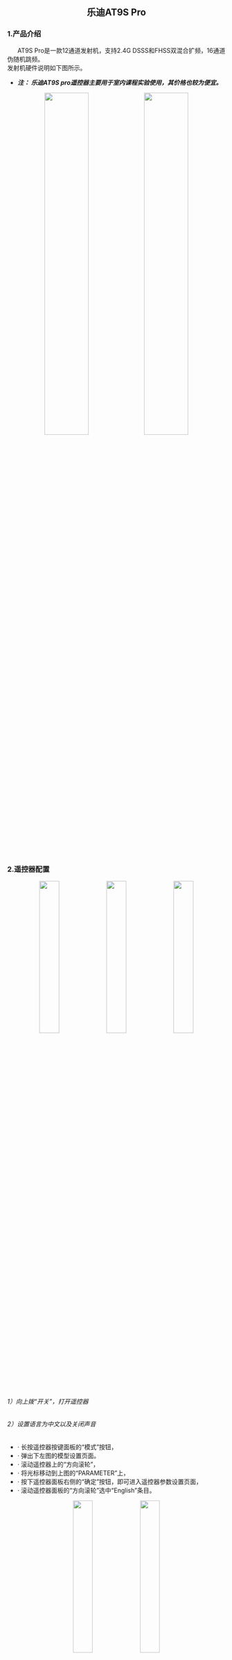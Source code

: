 ## <center> 乐迪AT9S Pro </center>

### 1.产品介绍

&nbsp;&nbsp;&nbsp;&nbsp;&nbsp;&nbsp;AT9S Pro是一款12通道发射机，支持2.4G DSSS和FHSS双混合扩频，16通道伪随机跳频。   
发射机硬件说明如下图所示。  

* ***注： 乐迪AT9S pro遥控器主要用于室内课程实验使用，其价格也较为便宜。***

<center>
<img src="/B/Image/AT9S_Pro_1.png" width="45%">
<img src="/B/Image/AT9S_Pro_2.png" width="45%">
</center>

### 2.遥控器配置

<center>
<img src="/B/Image/AT9S_Pro_3.png" width="30%">
<img src="/B/Image/AT9S_Pro_4.png" width="30%">
<img src="/B/Image/AT9S_Pro_5.png" width="30%">
</center>

###### 1）向上拨“开关”，打开遥控器  
###### 2）设置语言为中文以及关闭声音  

* · 长按遥控器按键面板的“模式”按钮，  <br> 
* · 弹出下左图的模型设置页面。  <br> 
* · 滚动遥控器上的“方向滚轮”，  <br> 
* · 将光标移动到上图的“PARAMETER”上，  <br> 
* · 按下遥控器面板右侧的“确定”按钮，即可进入遥控器参数设置页面， <br>  
* · 滚动遥控器面板的“方向滚轮”选中“English”条目。  <br> 

<center>
<img src="/B/Image/AT9S_Pro_6.png" width="30%">
<img src="/B/Image/AT9S_Pro_7.png" width="30%">
</center>

* · 点击遥控器“确定”按钮， <br> 
* · 再滚动“方向滚轮”， <br> 
* · 将语言改变为下图所示的“简体” <br> 
* · 然后点击遥控器“确定”按钮，即可将语言设置为中文  <br> 
* · 通过同样的方法，如图所示，将声音选项从“打开”调整为“关闭”。 <br> 

###### 3）多旋翼模式设置  

<center>
<img src="/B/Image/AT9S_Pro_8.png" width="30%">
<img src="/B/Image/AT9S_Pro_9.png" width="30%">
<img src="/B/Image/AT9S_Pro_10.png" width="30%">
</center>

* · 长按遥控器面板的“模式”按钮，进入上图所示的“基础菜单”设置界面，点击“机型选择”，进入上图所示的机型选择页面。 <br> 
* · 在“机型”条目，将“直升机模型”更改为“多旋翼模型”，然后长按遥控器面板的“确认”按钮超过一秒，如上图所示，将遥控模式设置为多旋翼 <br> 

###### 4）油门通道反向设置   

* · 乐迪遥控器的多旋翼模式的油门通道与Pixhawk的定义是相反的，因此需要进行调整。<br> 
* · 长按遥控器面板的“模式”按钮，<br> 
* · 进入上图所示的“基础菜单”设置界面，并选中“舵机相位”条目。<br> 
* · 在“舵机相位”条目设置页面，将油门从“正相”修改为“反相”。<br> 

<center>
<img src="/B/Image/AT9S_Pro_11.png" width="30%">
<img src="/B/Image/AT9S_Pro_12.png" width="30%">
</center>

###### 5）CH5模式切换通道设置  

<center>
<img src="/B/Image/AT9S_Pro_13.png" width="60%">
</center>

* · 由于实验需求，需要将遥控器的第五通道（CH5）映射为左上角的三段开关，用于控制器的模式切换使用。<br> 
* · 长按遥控器面板的“模式”按钮，进入上图所示的“基础菜单”设置界面，并进入“辅助通道”条目。<br> 
* · 按上图所示，进入“五通”设置页面，将CH5映射为遥控器的三段开关“SwE”（左上角前沿面开关“E”）。同理设置CH6位“SwG”。<br> 


###### 6）通道确认  

* · 在主页面，按下遥控器的“返回”按钮，可以出现如下“舵量显示”界面，此时拨动各个摇杆可以看到每个通道PWM值得变化情况。<br> 

> 注意：下图界面黄色区域上侧100对应PWM值1100 (QGC的Channel Monitor中对应通道滑块位于左侧)，黄色区域下侧100对应PWM值1900 (QGC的Channel Monitor对应通道滑块位于右侧) 。<br>  &nbsp;&nbsp;&nbsp;&nbsp;因为各种误差的存在，实际自驾仪接收到的PWM信号并不完全等于1100-1900的范围，例如乐迪遥控器的范围通常为1065 -1933（可以如右下图在QGC中设置 – Parameters – Radio Calibration页面查看）。<br>&nbsp;&nbsp;&nbsp;&nbsp; 因此，遥控器校准对于自驾仪正常识别飞控手从遥控器发送的指令至关重要。遥控器校准可以在QGC地面站的Radio页面中实现。<br> 
<center>
<img src="/B/Image/AT9S_Pro_14.png" width="60%">
</center>

* · 依次拨动各个摇杆，确定各个通道按如下规则正确定义：

***CH1：对应滚转控制，从左到右对应PWM值为1100到1900(QGC的Channel Monitor的1号滑块从左移动到右)。  ***<br> 
***CH2：对应俯仰控制，从上到下对应PWM值为1100到1900。(QGC的Channel Monitor的2号滑块从左移动到右)。  *** <br> 
***CH3：对应油门控制，从上到下对应PWM值为1900到1100（注意，这里和CH2是相反的，QGC3号滑块从右到左）。  ***<br> 
***CH4：对应偏航控制，从左到右对应PWM值为1100到1900。  ***<br> 
***CH5/6：对应模式控制，SE摇杆（最左上侧），这是一个三段开关，顶部（最远离使用者的档位）、中部和底部（最靠近使用者的档位）档位对应PWM值为1100、1500和1900。  ***<br> 

<center>
<img src="/B/Image/AT9S_Pro_15.png" width="40%">
</center>

###### 7）硬件连线  
&nbsp;&nbsp;&nbsp;&nbsp;&nbsp;&nbsp;本仿真实验首选的遥控器为乐迪AT9Spro遥控器和配套的R9DS接收机<br>
&nbsp;&nbsp;&nbsp;&nbsp;&nbsp;&nbsp;必要的附件包括：电池（LiPo电池，3S，11.1V）和配套充电器，用于给遥控器供电；JR线（也可用杜邦线代替），用于连接接收机与Pixhawk自驾仪；MicroUSB数据线，用于连接Pixhawk自驾仪和计算机。

<center>
<img src="/B/Image/AT9S_Pro_16.png" width="45%">
<img src="/B/Image/AT9S_Pro_17.png" width="30%">
</center>

* · 按上图连线，接收机右下侧排针通过JR线连接到飞控最左侧排针（注意线序，接收机LED灯暗红色说明线接反了），将USB与电脑USB口连接，给接收机供电。<br> 
* · 遥控器重新配对（默认情况已经连接完毕，只有连接出现问题时才需要重新配对）。打开遥控器电源，用笔尖长按接收机右侧面的按键超过一秒，此时LED灯闪烁，指示寻找距离最近的遥控器（此时应该将其他遥控关闭），并开始对码。LED灯闪烁7~8次后变为常亮，说明对码完毕，遥控器与接收机建立连接。<br> 
* · S.BUS信号模式选择。S.BUS模式使得可以通过一根JR线完成所有通道PWM信号的传输，从而建立接收机与飞控的连接。如果LED灯为蓝白色，说明此时属于S.BUS模式，不需要进行设置。如果LED灯为红色，则需要短按接收机右侧面按键两次（1秒内），LED灯变为蓝白色说明S.BUS模式切换完毕。<br> 

<center>
<img src="/B/Image/AT9S_Pro_18.png" width="60%">
</center>

* · 检查遥控器与接收机正确连接方法：<br> 
> 1、正确连接自驾仪与接收机，用USB数据线连接自驾仪与电脑，打开遥控器，打开QGroundControl地面站软件。<br> 
> 2、等待地面站成功连接上Pixhawk后，按上图所示，点击“齿轮”按钮进入设置页面，再点击“Radio”（遥控器）按钮，进入上图的遥控器配置页面。<br> 
> 3、如果可以观察到上图最右侧的“Channel Monitor”下面显示各个通道和滑块，且推动遥控器上的摇杆滑块会随之移动，说明接收机已经配置并连接正确。否则，需要重新确认之前步骤是否正确。<br> 

* · 遥控器电池安装方式为：打开遥控器后侧下方电池槽（向下推即可），将电池供电头（红色接口，有红黑两条电线对应正极和负极）插在遥控器的电池槽左侧二口排插上，保证正极（红色电线）朝上。<br> 
> 注：不要使用 USB端口作为充电端口，否则会损坏发射机，端口用于升级固件和将数据复制到计算机。它不能在计算机上用作控制器。<br> 

<center>
<img src="/B/Image/AT9S_Pro_19.png" width="60%">
</center>

* · 如下图左侧为电池和充电器的实物图，将充电器插在插座上，同时电池的四口充电头（平衡头）插在充电器右下侧的插口上，红色线在最左侧，即可开始充电。处于充电状态时，充电器的指示灯为红色，当电池电量充满时，指示灯变为绿色，此时充电完成，拔下电池放入电池后壳。
<br> 

<center>
<img src="/B/Image/AT9S_Pro_20.png" width="60%">
</center>

###### 8）基本操控设置 <br> 
* · 设置舵机相位：对于多旋翼模型，此处只需将油门设置为“反相”；<br> 
* · 设置失控保护：对多旋翼模型，只需要设置油门的失控保护。<br> 
> 方法：<br> Ⅰ.将油门杆向下推至最小，然后调整其旁边的微调按钮，一直向下打，边打边听提示音，直到达到其调整的极限为止。<br> 
> Ⅱ.选至油门处，长按“Push”，选框中为“反相”，将油门杆推至最低，选择其旁边的微调按钮，一直向下打，边打边听提示音，直到达到其调整的极限为止（声音为短促的声音）。

* · 辅助通道设置：

* &nbsp;&nbsp;&nbsp;&nbsp;&nbsp;&nbsp;选择“六通”←--姿态选择 通道：CH6 三段：SwC二段：SwD。<br> 

<table align="center">
   <tr align="center">
      <td  colspan = "2">rate</td>
      <td>posi</td>
      <td>swt</td>
   </tr>
   <tr align="center">
      <td>自稳：</td>
      <td>0%</td>
      <td>(UP-UP)</td>
      <td>（打开）</td>
   </tr>
   <tr align="center">
      <td>悬停：</td>
      <td>20%</td>
      <td>(CT-UP)</td>
      <td>（关闭）</td>
   </tr>
   <tr align="center">
      <td>定高：</td>
      <td>40%</td>
      <td>(DN-UP)</td>
      <td>（关闭）</td>
   </tr>
   <tr align="center">
      <td>引导：</td>
      <td>55%</td>
      <td>(UP-DN)</td>
      <td>（关闭）</td>
   </tr>
   <tr align="center">
      <td>降落：</td>
      <td>75%</td>
      <td>(CT-DN)</td>
      <td>（关闭）</td>
   </tr>
   <tr align="center">
      <td>自稳：</td>
      <td>95%</td>
      <td>(DN-DN)</td>
      <td>（关闭）</td>
   </tr>
</table>

* &nbsp;&nbsp;&nbsp;&nbsp;&nbsp;&nbsp;由SwC、SwD组合选择飞行模式。<br> 
<table align="center">
   <tr align="center">
      <td>SwD</td>
      <td>SwC</td>
      <td>飞行模式</td>
   </tr>
   <tr align="center">
      <td rowspan = "3">↑</td>
      <td>↑</td>
      <td>自稳(stabilized)</td>
   </tr>
   <tr align="center">
      <td>→</td>
      <td>悬停(Loiter)</td>
   </tr>
   <tr align="center">
      <td>↓</td>
      <td>定高(AltHold)</td>
   </tr>
   <tr align="center">
      <td rowspan = "3">↓</td>
      <td>↑</td>
      <td>Offboard(Offboard)</td>
   </tr>
   <tr align="center">
      <td>→</td>
      <td>返航(RTL)</td>
   </tr>
   <tr align="center">
      <td>↓</td>
      <td>降落(Land)</td>
   </tr>
</table>


###### 1.自稳模式（多旋翼）
&nbsp;&nbsp;&nbsp;&nbsp;&nbsp;&nbsp;自稳模式在当遥控摇杆居中时多旋翼无人机将自稳。要手动使机体移动/飞，您可以移动摇杆使其偏离居中位置。  
&nbsp;&nbsp;&nbsp;&nbsp;&nbsp;&nbsp;在手动控制下，横滚和俯仰摇杆控制机体围绕各个轴的角度（姿态），航向摇杆控制水平面上方的旋转速率，油门控制高度 / 速度。  
&nbsp;&nbsp;&nbsp;&nbsp;&nbsp;&nbsp;一旦释放摇杆，它们将会返回中心死区。 一旦横滚和俯仰摇杆居中，多旋翼无人机将平稳并停止运动。 然后机体将悬停在适当的位置/保持高度 - 前提是平衡得当，油门设置适当（在下方查看），并且没有施加任何外力（例如风）。 飞行器将朝着任何风的方向漂移，您必须控制油门以保持高度。

<center>
<img src="/B/Image/AT9S_Pro_21.png" width="60%">
</center>

###### 2.自稳模式（固定翼）
&nbsp;&nbsp;&nbsp;&nbsp;&nbsp;&nbsp;自稳模式在摇杆回中时使车辆进入定直平飞，保持姿态水平并抵抗风（但不包括飞机航向和高度）。  
&nbsp;&nbsp;&nbsp;&nbsp;&nbsp;&nbsp;如果横滚/俯仰摇杆杆不为零，则无人机根据俯仰输入进行爬升/下降并执行协调的转弯。 横滚和俯仰是角度控制的（不能上下滚动或循环）。  
&nbsp;&nbsp;&nbsp;&nbsp;&nbsp;&nbsp;如果油门降至 0％（电机停止），飞机将滑行。 为了执行转弯，必须在整个操纵过程中保持命令，因为如果释放横滚摇杆，则飞机将停止转动并自行调平（对于俯仰和偏航命令也是如此）。  
***注：自稳模式可以很容易通过摇杆回中来保持飞机水平。***

###### 3.定高模式（多旋翼）
&nbsp;&nbsp;&nbsp;&nbsp;&nbsp;&nbsp;定高模式是一个飞行难度相对容易的遥控模式，滚转和俯仰杆控制机体在左右和前后方向上的运动（相对于机体的“前方”），偏航杆控制水平面上的旋转速度，油门控制上升 -下降的速度。  
&nbsp;&nbsp;&nbsp;&nbsp;&nbsp;&nbsp;当杆被释放/回中时，机体将恢复水平并保持当前的高度。 如果在水平面上运动，机体将继持续运动直到任何动量被风阻力消散。如果刮风，飞机会向风的方向漂移。  
***注：对新手来说，定高模式是最安全的无 GPS的手动模式。 就像自稳模式，但是在松开摇杆时也可以锁定机体高度。***

<center>
<img src="/B/Image/AT9S_Pro_22.png" width="60%">
</center>

###### 4.定高模式（固定翼）
&nbsp;&nbsp;&nbsp;&nbsp;&nbsp;&nbsp;定高模式使操纵者更容易控制飞机高度，特别是到达并维持一个固定高度。 该模式不会试图抵抗风扰保持航向。  
&nbsp;&nbsp;&nbsp;&nbsp;&nbsp;&nbsp;爬升/下沉率通过俯仰/升降舵杆操纵杆来控制。 操纵杆一旦回中，自动驾驶仪就会锁定当前的高度，并在偏航/滚转和任何空速条件下保持高度。  
&nbsp;&nbsp;&nbsp;&nbsp;&nbsp;&nbsp;油门通道输入控制空速。 滚动和俯仰是角度控制的（因此不可能实现飞机滚转或环绕）。  
&nbsp;&nbsp;&nbsp;&nbsp;&nbsp;&nbsp;当所有遥控输入都居中时（无滚动、俯仰、偏航，油门约 50％），飞机将恢复直线水平飞行（受风影响）并保持其当前高度。  

###### 5.定点模式（多旋翼）
&nbsp;&nbsp;&nbsp;&nbsp;&nbsp;&nbsp;定点模式是一种简单难度的遥控器模式，该模式下横滚和俯仰摇杆控制机体的前后左右方向相对于地面的加速度（类似于车的油门踏板），油门控制上升下降的速度。 当摇杆释放/居中时，机体将主动制动，保持水平，并锁定到3D空间中的位置 — 补偿风和其他力。<br>
***注：定点模式对于新手是最安全的手动模式。 不同于定高模式和自稳模式，机体在摇杆中位时会停止，而不是继续直到风阻使其减速。***

<center>
<img src="/B/Image/AT9S_Pro_23.png" width="60%">
</center>

> 该模式中降落是很容易的：<br>
> &nbsp;&nbsp;1.使用横滚和俯仰杆控制无人机水平位置于降落点上方。<br>
> &nbsp;&nbsp;2.松开横滚和俯仰杆并给予足够的时间使其完全停止。<br>
> &nbsp;&nbsp;3.轻轻下拉油门杆直到机体触碰地面。<br>
> &nbsp;&nbsp;4.将油门杆一直向下拉以促进和加快着陆检测。<br>
> &nbsp;&nbsp;5.机体将降低螺旋桨推力，检测地面并自动落锁（默认）。<br>

***注意：虽然在校准良好的机体上非常罕见，但有时着陆可能会出现问题。如果机体无法停止水平移动：您仍然可以在高度模式下在控制降落。 方法与上述相同，除了您必须使用横滚和俯仰杆手动确保机体保持在降落点上方。降落后检查 GPS 和磁罗盘方向，并校准。如果机体未检测到地面/降落并落锁。机体落地后切换到手动/自稳模式，保持油门杆低位，并使用手势或其他命令手动落锁。 或者，当机体已经在地面上时，您也可以使用断电开关。***

###### 6.定点模式（固定翼）
&nbsp;&nbsp;&nbsp;&nbsp;&nbsp;&nbsp;定点模式是一种易于驾驶的遥控模式，当摇杆释放/居中时，无人机将在当前方向上水平直线飞行 — 补偿风和其他力。  
&nbsp;&nbsp;&nbsp;&nbsp;&nbsp;&nbsp;油门取决于空速（在 50％油门时，飞机将以预设的巡航速度保持其当前高度）。俯仰用于爬升或下降。翻滚、俯仰和偏航是角度控制的（因此不可能实现飞机滚转或环绕）  
&nbsp;&nbsp;&nbsp;&nbsp;&nbsp;&nbsp;俯仰，横滚，偏航摇杆居中 – 使得无人机在当前方向上保持与地面水平并抗风。  
***提示：定点模式对于新手是最安全的固定翼手动模式。***

